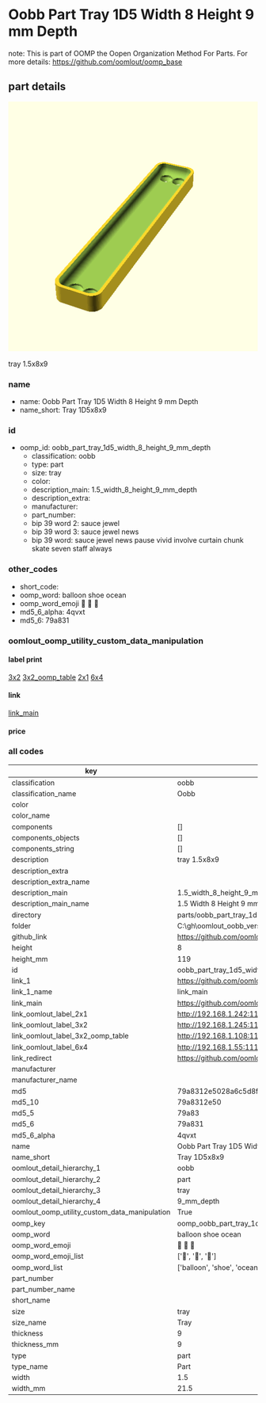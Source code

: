 # Oobb Part Tray 1D5 Width 8 Height 9 mm Depth  

note: This is part of OOMP the Oopen Organization Method For Parts. For more details: https://github.com/oomlout/oomp_base

##  part details
  

[![](3dpr.png)](3dpr.png)

tray 1.5x8x9



### name
* name: Oobb Part Tray 1D5 Width 8 Height 9 mm Depth
* name_short: Tray 1D5x8x9 
### id
* oomp_id: oobb_part_tray_1d5_width_8_height_9_mm_depth
  * classification: oobb
  * type: part
  * size: tray
  * color: 
  * description_main: 1.5_width_8_height_9_mm_depth
  * description_extra: 
  * manufacturer: 
  * part_number: 
  * bip 39 word 2: sauce jewel
  * bip 39 word 3: sauce jewel news
  * bip 39 word: sauce jewel news pause vivid involve curtain chunk skate seven staff always

### other_codes
* short_code: 
* oomp_word: balloon shoe ocean
* oomp_word_emoji :balloon: :shoe: :ocean:
* md5_6_alpha: 4qvxt
* md5_6: 79a831






### oomlout_oomp_utility_custom_data_manipulation
#### label print
[3x2](http://192.168.1.245:1112/?label=oomp%204qvxt)
[3x2_oomp_table](http://192.168.1.108:1112/?label=oomp%204qvxt)
[2x1](http://192.168.1.242:1112/?label=oomp%204qvxt)
[6x4](http://192.168.1.55:1112/?label=oomp%204qvxt)    

#### link

[link_main](https://github.com/oomlout/oomlout_oobb_version_4_generated_parts/tree/main/navigation_oomp/oobb/part/tray/1.5_width_8_height_9_mm_depth/part)                              

#### price







### all codes 
| key | value |  
| --- | --- |  
| classification | oobb |  
| classification_name | Oobb |  
| color |  |  
| color_name |  |  
| components | [] |  
| components_objects | [] |  
| components_string | [] |  
| description | tray 1.5x8x9 |  
| description_extra |  |  
| description_extra_name |  |  
| description_main | 1.5_width_8_height_9_mm_depth |  
| description_main_name | 1.5 Width 8 Height 9 mm Depth |  
| directory | parts/oobb_part_tray_1d5_width_8_height_9_mm_depth |  
| folder | C:\gh\oomlout_oobb_version_4_generated_parts\parts\oobb_part_tray_1d5_width_8_height_9_mm_depth |  
| github_link | https://github.com/oomlout/oomlout_oomp_part_src/tree/main/parts/oobb_part_tray_1d5_width_8_height_9_mm_depth |  
| height | 8 |  
| height_mm | 119 |  
| id | oobb_part_tray_1d5_width_8_height_9_mm_depth |  
| link_1 | https://github.com/oomlout/oomlout_oobb_version_4_generated_parts/tree/main/navigation_oomp/oobb/part/tray/1.5_width_8_height_9_mm_depth/part |  
| link_1_name | link_main |  
| link_main | https://github.com/oomlout/oomlout_oobb_version_4_generated_parts/tree/main/navigation_oomp/oobb/part/tray/1.5_width_8_height_9_mm_depth/part |  
| link_oomlout_label_2x1 | http://192.168.1.242:1112/?label=oomp%204qvxt |  
| link_oomlout_label_3x2 | http://192.168.1.245:1112/?label=oomp%204qvxt |  
| link_oomlout_label_3x2_oomp_table | http://192.168.1.108:1112/?label=oomp%204qvxt |  
| link_oomlout_label_6x4 | http://192.168.1.55:1112/?label=oomp%204qvxt |  
| link_redirect | https://github.com/oomlout/oomlout_oobb_version_4_generated_parts/tree/main/parts/oobb_tray_1d5_08_09 |  
| manufacturer |  |  
| manufacturer_name |  |  
| md5 | 79a8312e5028a6c5d8fa9a172a5dfdfc |  
| md5_10 | 79a8312e50 |  
| md5_5 | 79a83 |  
| md5_6 | 79a831 |  
| md5_6_alpha | 4qvxt |  
| name | Oobb Part Tray 1D5 Width 8 Height 9 mm Depth |  
| name_short | Tray 1D5x8x9  |  
| oomlout_detail_hierarchy_1 | oobb |  
| oomlout_detail_hierarchy_2 | part |  
| oomlout_detail_hierarchy_3 | tray |  
| oomlout_detail_hierarchy_4 | 9_mm_depth |  
| oomlout_oomp_utility_custom_data_manipulation | True |  
| oomp_key | oomp_oobb_part_tray_1d5_width_8_height_9_mm_depth |  
| oomp_word | balloon shoe ocean |  
| oomp_word_emoji | :balloon: :shoe: :ocean: |  
| oomp_word_emoji_list | [':balloon:', ':shoe:', ':ocean:'] |  
| oomp_word_list | ['balloon', 'shoe', 'ocean'] |  
| part_number |  |  
| part_number_name |  |  
| short_name |  |  
| size | tray |  
| size_name | Tray |  
| thickness | 9 |  
| thickness_mm | 9 |  
| type | part |  
| type_name | Part |  
| width | 1.5 |  
| width_mm | 21.5 |  
